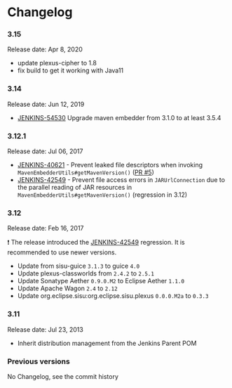 Changelog
===

### 3.15 

Release date: Apr 8, 2020

* update plexus-cipher to 1.8
* fix build to get it working with Java11

### 3.14

Release date: Jun 12, 2019

* [JENKINS-54530](https://issues.jenkins-ci.org/browse/JENKINS-54530) Upgrade maven embedder from 3.1.0 to at least 3.5.4

### 3.12.1

Release date: Jul 06, 2017

* [JENKINS-40621](https://issues.jenkins-ci.org/browse/JENKINS-40621) - 
Prevent leaked file descriptors when invoking `MavenEmbedderUtils#getMavenVersion()`
([PR #5](https://github.com/jenkinsci/lib-jenkins-maven-embedder/pull/5))
* [JENKINS-42549](https://issues.jenkins-ci.org/browse/JENKINS-42549) -
Prevent file access errors in `JARUrlConnection` due to the parallel reading of JAR resources in `MavenEmbedderUtils#getMavenVersion()`
(regression in 3.12)


### 3.12

Release date: Feb 16, 2017

:exclamation: The release introduced the [JENKINS-42549](https://issues.jenkins-ci.org/browse/JENKINS-42549) regression.
It is recommended to use newer versions.

* Update from sisu-guice `3.1.3` to guice `4.0`
* Update plexus-classworlds from `2.4.2` to `2.5.1`
* Update Sonatype Aether `0.9.0.M2` to Eclipse Aether `1.1.0`
* Update Apache Wagon `2.4` to `2.12`
* Update org.eclipse.sisu:org.eclipse.sisu.plexus `0.0.0.M2a` to `0.3.3`

### 3.11

Release date: Jul 23, 2013

* Inherit distribution management from the Jenkins Parent POM

### Previous versions

No Changelog, see the commit history
